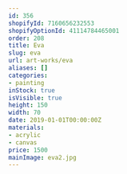 ```yaml
---
id: 356
shopifyId: 7160656232553
shopifyOptionId: 41114784465001
order: 208
title: Eva
slug: eva
url: art-works/eva
aliases: []
categories:
- painting
inStock: true
isVisible: true
height: 150
width: 70
date: 2019-01-01T00:00:00Z
materials:
- acrylic
- canvas
price: 1500
mainImage: eva2.jpg
---
```

